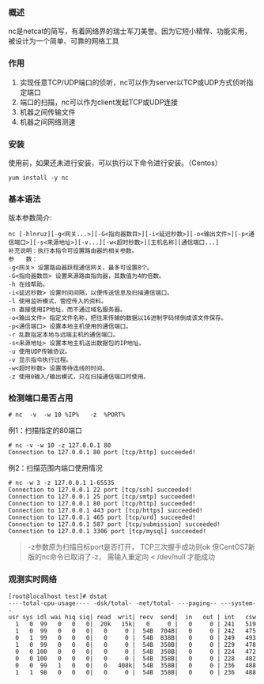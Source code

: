 ### 概述
nc是netcat的简写，有着网络界的瑞士军刀美誉。因为它短小精悍、功能实用，被设计为一个简单、可靠的网络工具

### 作用
  1. 实现任意TCP/UDP端口的侦听，nc可以作为server以TCP或UDP方式侦听指定端口
  2. 端口的扫描，nc可以作为client发起TCP或UDP连接
  3. 机器之间传输文件
  4. 机器之间网络测速  

### 安装
使用前，如果还未进行安装，可以执行以下命令进行安装。（Centos）
```
yum install -y nc
```

### 基本语法
版本参数简介:
```  
nc [-hlnruz][-g<网关...>][-G<指向器数目>][-i<延迟秒数>][-o<输出文件>][-p<通信端口>][-s<来源地址>][-v...][-w<超时秒数>][主机名称][通信端口...]
补充说明：执行本指令可设置路由器的相关参数。
参　　数：
-g<网关> 设置路由器跃程通信网关，最多可设置8个。
-G<指向器数目> 设置来源路由指向器，其数值为4的倍数。
-h 在线帮助。
-i<延迟秒数> 设置时间间隔，以便传送信息及扫描通信端口。
-l 使用监听模式，管控传入的资料。
-n 直接使用IP地址，而不通过域名服务器。
-o<输出文件> 指定文件名称，把往来传输的数据以16进制字码倾倒成该文件保存。
-p<通信端口> 设置本地主机使用的通信端口。
-r 乱数指定本地与远端主机的通信端口。
-s<来源地址> 设置本地主机送出数据包的IP地址。
-u 使用UDP传输协议。
-v 显示指令执行过程。
-w<超时秒数> 设置等待连线的时间。
-z 使用0输入/输出模式，只在扫描通信端口时使用。
```
### 检测端口是否占用
```
# nc  -v  -w 10 %IP%   -z  %PORT%
```
例1：扫描指定的80端口
```
# nc -v -w 10 -z 127.0.0.1 80
Connection to 127.0.0.1 80 port [tcp/http] succeeded!
```
例2：扫描范围内端口使用情况
```
# nc -w 3 -z 127.0.0.1 1-65535
Connection to 127.0.0.1 22 port [tcp/ssh] succeeded!
Connection to 127.0.0.1 25 port [tcp/smtp] succeeded!
Connection to 127.0.0.1 80 port [tcp/http] succeeded!
Connection to 127.0.0.1 443 port [tcp/https] succeeded!
Connection to 127.0.0.1 465 port [tcp/urd] succeeded!
Connection to 127.0.0.1 587 port [tcp/submission] succeeded!
Connection to 127.0.0.1 3306 port [tcp/mysql] succeeded!
```
> -z参数原为扫描目标port是否打开， TCP三次握手成功则ok
> 但CentOS7新版的nc命令已取消了-z， 需输入重定向 < /dev/null 才能成功


### 观测实时网络
```
[root@localhost test]# dstat
----total-cpu-usage---- -dsk/total- -net/total- ---paging-- ---system--
usr sys idl wai hiq siq| read  writ| recv  send|  in   out | int   csw
  1   0  99   0   0   0|  20k   15k|   0     0 |   0     0 | 241   519
  1   0  99   0   0   0|   0     0 |  54B  704B|   0     0 | 242   475
  0   1  99   0   0   0|   0     0 |  54B  838B|   0     0 | 249   493
  1   0  99   0   0   0|   0     0 |  54B  358B|   0     0 | 229   478
  0   0 100   0   0   0|   0     0 |  54B  358B|   0     0 | 224   472
  0   0 100   0   0   0|   0     0 |  54B  358B|   0     0 | 228   482
  0   0  99   1   0   0|   0   408k|  54B  358B|   0     0 | 236   488
  1   1  98   0   0   0|   0     0 |  54B  358B|   0     0 | 236   488
```
